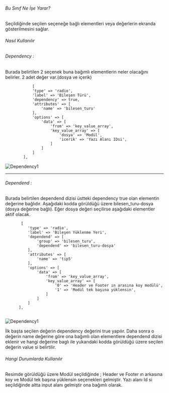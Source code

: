 



###### Bu Sınıf Ne İşe Yarar?

Seçildiğinde seçilen seçeneğe bağlı elementleri veya değerlerin ekranda gösterilmesini sağlar.


###### Nasıl Kullanılır

###### Dependency : 
Burada belirtilen 2 seçenek buna bağımlı elementlerin neler olacağını belirler. 2 adet değer var.(dosya ve içerik)
```
            [
            'type' => 'radio',
            'label' => 'Bileşen Türü',
            'dependency' => true,
            'attributes' => [
                'name' => 'bilesen_turu'
            ],
            'options' => [
                'data' => [
                    'from' => 'key_value_array',
                    'key_value_array' => [
                        'dosya' => 'Modül',
                        'icerik' => 'Yazı Alanı IDsi',
                    ]
                ]
            ]
        ],
``` 

![Dependency1](https://s3.eu-central-1.amazonaws.com/static.testbank.az/uploads/files/15-1619097919-ok-image.png)

_______________________________________________________________________________________________________________________


###### Dependend : 
Burada belirtilen dependend dizisi üstteki dependency true olan elementin değerine bağlıdır. Aşağıdaki kodda görüldüğü üzere
bilesen_turu-dosya (dosya değerine bağlı). Eğer dosya değeri seçilirse aşağıdaki elementler aktif olacak.

  ```      
         [
            'type' => 'radio',
            'label' => 'Bileşen Yüklenme Yeri',
            'dependend' => [
                'group' => 'bilesen_turu',
                'dependend' => 'bilesen_turu-dosya'
            ],
            'attributes' => [
                'name' => 'tip5'
            ],
            'options' => [
                'data' => [
                    'from' => 'key_value_array',
                    'key_value_array' => [
                        '0' => 'Header ve Footer ın arasına koy modülü',
                        '1' => 'Modül tek başına yüklensin',
                    ]
                ]
            ]
        ],
        
```
![Dependency1](https://s3.eu-central-1.amazonaws.com/static.testbank.az/uploads/files/15-1619098045-ok-image.png)
     


İlk başta seçilen değerin dependency değerini true yapılır. Daha sonra o değerin name değerine göre ona bağımlı 
olan elementlere dependend dizisi eklenir ve hangi değerine baglı ile yukarıdaki kodda görüldüğü üzere 
seçilen değerin value si belirtilir.

###### Hangi Durumlarda Kullanılır

Resimde görüldüğü üzere Modül seçildiğinde ; Header ve Footer ın arkasına koy ve Modül tek başına yüklensin seçenekleri gelmiştir.
Yazı alanı Id si seçildiğinde altta input alanı gelmiştir ona bağımlı olarak.
